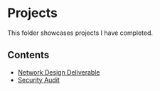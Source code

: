 # Projects
This folder showcases projects I have completed.
## Contents
* [Network Design Deliverable](Network-Design-Deliverable.pdf)
* [Security Audit](Project-2)
